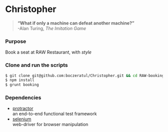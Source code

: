# Christopher

> **“What if only a machine can defeat another machine?”**  
> -Alan Turing, _The Imitation Game_

### Purpose
Book a seat at RAW Restaurant, with *style*

### Clone and run the scripts
```bash
$ git clone git@github.com:boczeratul/Christopher.git && cd RAW-booking
$ npm install
$ grunt booking
```

### Dependencies
- [protractor](http://angular.github.io/protractor/#/)  
an end-to-end functional test framework
- [selenium](http://docs.seleniumhq.org/)  
web-driver for browser manipulation
